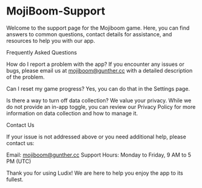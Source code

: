 # MojiBoom-Support

Welcome to the support page for the Mojiboom game. Here, you can find answers to common questions, contact details for assistance, and resources to help you with our app.

Frequently Asked Questions

How do I report a problem with the app? If you encounter any issues or bugs, please email us at mojiboom@gunther.cc with a detailed description of the problem.

Can I reset my game progress? Yes, you can do that in the Settings page.

Is there a way to turn off data collection? We value your privacy. While we do not provide an in-app toggle, you can review our Privacy Policy for more information on data collection and how to manage it.

Contact Us

If your issue is not addressed above or you need additional help, please contact us:

Email: mojiboom@gunther.cc Support Hours: Monday to Friday, 9 AM to 5 PM (UTC)

Thank you for using Ludix! We are here to help you enjoy the app to its fullest.
